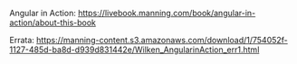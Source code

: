 Angular in Action:
https://livebook.manning.com/book/angular-in-action/about-this-book

Errata:
https://manning-content.s3.amazonaws.com/download/1/754052f-1127-485d-ba8d-d939d831442e/Wilken_AngularinAction_err1.html
